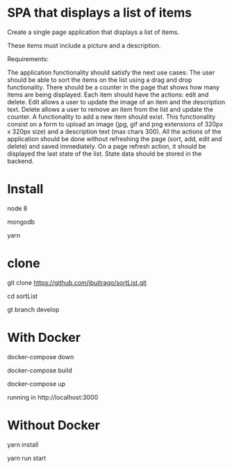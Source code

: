 # SPA that displays a list of items

Create a single page application that displays a list of items. 

These items must include a picture and a description.


Requirements:

The application functionality should satisfy the next use cases:
The user should be able to sort the items on the list using a drag and drop functionality.
There should be a counter in the page that shows how many items are being displayed.
Each item should have the actions: edit and delete. Edit allows a user to update the image of an item and the description text. Delete allows a user to remove an item from the list and update the counter.
A functionality to add a new item should exist. This functionality consist on a form to upload an image (jpg, gif and png extensions of 320px x 320px size) and a description text (max chars 300).
All the actions of the application should be done without refreshing the page (sort, add, edit and delete) and saved immediately.
On a page refresh action, it should be displayed the last state of the list.
State data should be stored in the backend.


# Install 

node 8

mongodb

yarn


# clone

git clone https://github.com/jbuitrago/sortList.git

cd sortList

gt branch develop

# With Docker

docker-compose down 

docker-compose build

docker-compose up

running in http://localhost:3000

# Without Docker

yarn install

yarn run start

